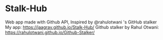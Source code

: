 # Stalk-Hub
Web app made with Github API, Inspired by @rahulotwani 's GitHub stalker
My app: 
https://jaagrav.github.io/Stalk-Hub/
Github stalker by Rahul Otwani: https://rahulotwani.github.io/Github-Stalker/

